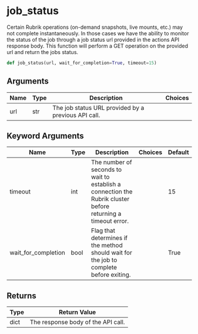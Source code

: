 # job_status

Certain Rubrik operations (on-demand snapshots, live mounts, etc.) may not complete instantaneously. In those cases we have the ability to monitor the status of the job through a job status url provided in the actions API response body. This function will perform a GET operation on the provided url and return the jobs status.
```py
def job_status(url, wait_for_completion=True, timeout=15)
```

## Arguments
| Name        | Type | Description                                                                 | Choices |
|-------------|------|-----------------------------------------------------------------------------|---------|
| url  | str  | The job status URL provided by a previous API call. |         |
## Keyword Arguments
| Name        | Type | Description                                                                 | Choices | Default |
|-------------|------|-----------------------------------------------------------------------------|---------|---------|
| timeout  | int  | The number of seconds to wait to establish a connection the Rubrik cluster before returning a timeout error.  |         |    15     |
| wait_for_completion  | bool  | Flag that determines if the method should wait for the job to complete before exiting.  |         |    True     |

## Returns
| Type | Return Value                                                                                   |
|------|-----------------------------------------------------------------------------------------------|
| dict  | The response body of the API call. |
